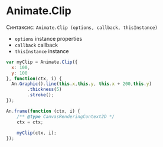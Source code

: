 # Animate.Clip

Синтаксис: `Animate.Clip (options, callback, thisInstance)`

- `options`         instance properties
- `callback`        callback
- `thisInstance`    instance

```js
var myClip = Animate.Clip({
  x: 100,
  y: 100
}, function(ctx, i) {
  An.Graphic().line(this.x,this.y, this.x + 200,this.y)
        .thickness(5)
        .stroke();
});

An.frame(function (ctx, i) {
    /** @type CanvasRenderingContext2D */
    ctx = ctx;
    
    myClip(ctx, i);
});
```
